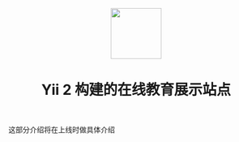 <p align="center">
    <a href="https://github.com/yiisoft" target="_blank">
        <img src="https://avatars0.githubusercontent.com/u/993323" height="100px">
    </a>
    <h1 align="center">Yii 2 构建的在线教育展示站点</h1>
    <br>
</p>
<p>这部分介绍将在上线时做具体介绍</p>

